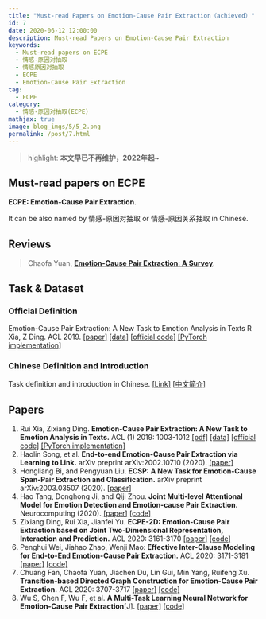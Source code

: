 ```yaml
---
title: "Must-read Papers on Emotion-Cause Pair Extraction（achieved）"
id: 7
date: 2020-06-12 12:00:00
description: Must-read Papers on Emotion-Cause Pair Extraction
keywords:
  - Must-read papers on ECPE
  - 情感-原因对抽取
  - 情感原因对抽取
  - ECPE
  - Emotion-Cause Pair Extraction
tag:
  - ECPE
category:
  - 情感-原因对抽取(ECPE)
mathjax: true
image: blog_imgs/5/5_2.png
permalink: /post/7.html
---
```


> highlight: **本文早已不再维护，2022年起~**

## Must-read papers on ECPE

**ECPE: Emotion-Cause Pair Extraction**.

It can be also named by 情感-原因对抽取 or 情感-原因关系抽取 in Chinese.

## Reviews

> Chaofa Yuan, [**Emotion-Cause Pair Extraction: A Survey**](6.html).

## Task & Dataset

### Official Definition

Emotion-Cause Pair Extraction: A New Task to Emotion Analysis in Texts R Xia, Z Ding. ACL 2019. [[paper]](https://arxiv.org/pdf/1906.01267.pdf) [[data]](https://github.com/NUSTM/ECPE/tree/master/data_combine) [[official code]](https://github.com/NUSTM/ECPE) [[PyTorch implementation]](https://github.com/bbruceyuan/ECPE-PyTorch)

### Chinese Definition and Introduction

Task definition and introduction in Chinese. [[Link]](6.html) [[中文简介]](6.html)

## Papers

1. Rui Xia, Zixiang Ding. **Emotion-Cause Pair Extraction: A New Task to Emotion Analysis in Texts.** ACL (1) 2019: 1003-1012 [[pdf]](https://arxiv.org/pdf/1906.01267.pdf) [[data]](https://github.com/NUSTM/ECPE/tree/master/data_combine) [[official code]](https://github.com/NUSTM/ECPE) [[PyTorch implementation]](https://github.com/bbruceyuan/ECPE-PyTorch)
2. Haolin Song, et al. **End-to-end Emotion-Cause Pair Extraction via Learning to Link.** arXiv preprint arXiv:2002.10710 (2020). [[paper]](https://arxiv.org/pdf/2002.10710.pdf)
3. Hongliang Bi, and Pengyuan Liu. **ECSP: A New Task for Emotion-Cause Span-Pair Extraction and Classification.** arXiv preprint arXiv:2003.03507 (2020). [[paper]](https://arxiv.org/pdf/2003.03507.pdf)
4. Hao Tang, Donghong Ji, and Qiji Zhou. **Joint Multi-level Attentional Model for Emotion Detection and Emotion-cause Pair Extraction.** Neurocomputing (2020). [[paper]](https://www.sciencedirect.com/science/article/abs/pii/S092523122030566X) [[code]](https://github.com/tomsonsgs/LVE-joint-MANN-master)
5. Zixiang Ding, Rui Xia, Jianfei Yu. **ECPE-2D: Emotion-Cause Pair Extraction based on Joint Two-Dimensional Representation, Interaction and Prediction.** ACL 2020: 3161-3170 [[paper]](https://www.aclweb.org/anthology/2020.acl-main.288.pdf) [[code]](https://github.com/NUSTM/ECPE-2D)
6. Penghui Wei, Jiahao Zhao, Wenji Mao: **Effective Inter-Clause Modeling for End-to-End Emotion-Cause Pair Extraction.** ACL 2020: 3171-3181 [[paper]](https://www.aclweb.org/anthology/2020.acl-main.289.pdf) [[code]](https://github.com/Determined22/Rank-Emotion-Cause)
7. Chuang Fan, Chaofa Yuan, Jiachen Du, Lin Gui, Min Yang, Ruifeng Xu. **Transition-based Directed Graph Construction for Emotion-Cause Pair Extraction.** ACL 2020: 3707-3717 [[paper]](https://www.aclweb.org/anthology/2020.acl-main.342.pdf) [[code]](https://github.com/HLT-HITSZ/TransECPE)
8. Wu S, Chen F, Wu F, et al. **A Multi-Task Learning Neural Network for Emotion-Cause Pair Extraction**[J]. [[paper]](http://ecai2020.eu/papers/583_paper.pdf) [[code]](https://github.com/wusx00/MTNECP)
